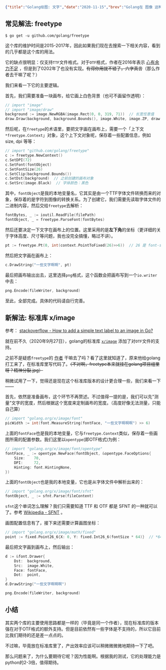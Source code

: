 ```json lw-blog-meta
{"title":"Golang绘图: 文字","date":"2020-11-15","brev":"Golang在 图像 这种特殊领域上表现如何呢？来尝试一个最基本的功能：文字转图片","tags":["Golang"],"path":"blog/2020/201115-Golang绘图-文字.md"}
```


## 常见解法: freetype

```shell-session
$ go get -u github.com/golang/freetype
```

这个库的维护时间是2015-2017年，因此如果我们现在去搜索一下相关内容，看到的几乎都是这个库的用法。

它的缺点很明显：仅支持`TTF`文件格式。对于`OTF`格式，作者在2016年表示 [心有余力不足](https://github.com/golang/freetype/issues/38) ，但是到了0202年了也没有实现。~~有得你用就不错了，六字真言~~（那么作者去干嘛了呢？）

我们来看一下它的主要逻辑。

首先，我们需要准备一块画布，给它画上白色背景（也可不画留作透明）：

```go
// import "image"
// import "image/draw"
background := image.NewRGBA(image.Rect(0, 0, 319, 71))  // 长宽任意值
draw.Draw(background, background.Bounds(), image.White, image.ZP, draw.Src)
```

然后呢，在`freetype`的术语里，要把文字画在画布上，需要一个「上下文`*freetype.Context`」对象，这个上下文对象呢，保存着一些配置信息，例如 size, dpi 等等：

```go
// import "github.com/golang/freetype"
c := freetype.NewContext()
c.SetDPI(72)
c.SetFont(fontObject)
c.SetFontSize(26)
c.SetClip(background.Bounds())
c.SetDst(background)  // 之前创建的画布对象
c.SetSrc(image.Black)  // 字体颜色：黑色
```

其中，`fontObject`是我的本地变量名，它其实是由一个TTF字体文件转换而来的对象，保存着的是字符到图像的转换关系。为了创建它，我们需要先读取字体文件的二进制内容，然后交给`freetype`去解析：

```go
fontBytes, _ := ioutil.ReadFile(filePath)
fontObject, _ = freetype.ParseFont(fontBytes)
```

然后还要决定一下文字在画布上的位置。这里采用的是**左下角**的坐标（更详细的关于字体高度、尺寸等问题，我也没完全搞懂，略过不讲）。

```go
pt := freetype.Pt(0, int(context.PointToFixed(26)>>6))  // 26 是 font-size
```

然后把文字画在画布上：

```go
c.DrawString("一些文字啊啊", pt)
```

最后把画布输出出去，这里选择`png`格式，这个函数会把画布写到一个`io.writer`中去：

```go
png.Encode(fileWriter, background)
```

至此，全部完成。具体的代码请自行完善。

## 新解法: 标准库 x/image

参考： [stackoverflow - How to add a simple text label to an image in Go?](https://stackoverflow.com/questions/38299930/how-to-add-a-simple-text-label-to-an-image-in-go)

就在前不久（2020年9月27日），golang的标准库 [`x/image`](https://go.googlesource.com/image/) 添加了对`OTF`文件的支持。

之前不是疑惑`freetype`的 [作者](https://github.com/nigeltao) 干嘛去了吗？看了这里就知道了，原来他给golang打工来了，在标准库里写代码了。~~（不对啊，freetype本来就挂在golang项目组里呀？精神分裂.jpg）~~

稍微试用了一下，觉得还是现在这个标准库版本的设计更合理一些，我们来看一下——

首先，依然是准备画布，这个环节不再赘述。不过值得一提的是，我们可以先"测量"文字的宽度，然后根据这个宽度来定制画布的宽度。（高度好像无法测量，只能自己算）

```go
// import "golang.org/x/image/font"
picWidth := int(font.MeasureString(fontFace, "一些文字啊啊啊") >> 6)
```

上面的`fontFace`也是我的本地变量，它与`freetype.Context`类似，保存着一些画图所需的配置参数。我们这里以`opentype`(即OTF格式)为例：

```go
// import "golang.org/x/image/font/opentype"
fontFace, _ := opentype.NewFace(fontObject, &opentype.FaceOptions{
    Size:    70,
    DPI:     72,
    Hinting: font.HintingNone,
})
```

上面的`fontObject`也是我的本地变量，它也是从字体文件中解析出来的：

```go
// import "golang.org/x/image/font/sfnt"
fontObject, _ := sfnt.Parse(fileContent)
```

`sfnt`这个单词怎么理解？我们只需要知道 TTF 和 OTF 都是 SFNT 的一种就可以了。参考 [Wikipedia - SFNT](https://en.wikipedia.org/wiki/SFNT) 。

画图配置信息有了，接下来还需要计算画图坐标：

```go
// import "golang.org/x/image/math/fixed"
point := fixed.Point26_6{X: 0, Y: fixed.Int26_6(fontSize * 64)}  // *64 相当于 <<6
```

最后把文字画到画布上，然后输出：

```go
d := &font.Drawer{
    Dst:  background,
    Src:  image.White,
    Face: fontFace,
    Dot:  point,
}
d.DrawString("一些文字啊啊啊")
```

```go
png.Encode(fileWriter, background)
```

## 小结

其实两个库的主要使用思路都是一样的（毕竟是同一个作者），现在标准库的版本强在对于OTF格式的额外支持。但是目前依然有一些字体是不支持的，所以它目前比我们期待的还是差一点点的。

不过嘛，毕竟放在标准库里了，产出效率应该可以稍微微微微地期待一下了吧。

那么问题来了，为什么要期待它呢？因为性能啊。根据我的测试，它的处理能力是python的2-3倍，值得期待。
